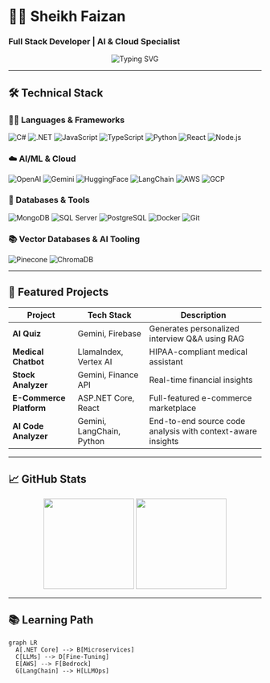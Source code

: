 # 👨‍💻 Sheikh Faizan  
### Full Stack Developer | AI & Cloud Specialist  

<div align="center">
  <img src="https://readme-typing-svg.demolab.com?font=Fira+Code&pause=1000&color=5C7AFF&width=435&lines=Building+Scalable+Web+Apps;Generative+AI+Enthusiast;.NET+%7C+MERN+%7C+LLMs;Cloud+Native+Solutions" alt="Typing SVG" />
</div>

---

## 🛠️ Technical Stack  

### 🧑‍💻 Languages & Frameworks  
![C#](https://img.shields.io/badge/C%23-239120?logo=c-sharp&logoColor=white)
![.NET](https://img.shields.io/badge/.NET-512BD4?logo=dotnet&logoColor=white)
![JavaScript](https://img.shields.io/badge/JavaScript-F7DF1E?logo=javascript&logoColor=black)
![TypeScript](https://img.shields.io/badge/TypeScript-3178C6?logo=typescript&logoColor=white)
![Python](https://img.shields.io/badge/Python-3776AB?logo=python&logoColor=white)
![React](https://img.shields.io/badge/React-61DAFB?logo=react&logoColor=black)
![Node.js](https://img.shields.io/badge/Node.js-339933?logo=node.js&logoColor=white)

### ☁️ AI/ML & Cloud  
![OpenAI](https://img.shields.io/badge/OpenAI-412991?logo=openai&logoColor=white)
![Gemini](https://img.shields.io/badge/Gemini-4285F4?logo=google&logoColor=white)
![HuggingFace](https://img.shields.io/badge/Hugging%20Face-FFD21E?logo=huggingface&logoColor=black)
![LangChain](https://img.shields.io/badge/LangChain-00A67E?logo=langchain&logoColor=white)
![AWS](https://img.shields.io/badge/AWS-232F3E?logo=amazon-aws&logoColor=white)
![GCP](https://img.shields.io/badge/Google_Cloud-4285F4?logo=google-cloud&logoColor=white)

### 💾 Databases & Tools  
![MongoDB](https://img.shields.io/badge/MongoDB-47A248?logo=mongodb&logoColor=white)
![SQL Server](https://img.shields.io/badge/SQL_Server-CC2927?logo=microsoft-sql-server&logoColor=white)
![PostgreSQL](https://img.shields.io/badge/PostgreSQL-4169E1?logo=postgresql&logoColor=white)
![Docker](https://img.shields.io/badge/Docker-2496ED?logo=docker&logoColor=white)
![Git](https://img.shields.io/badge/Git-F05032?logo=git&logoColor=white)

### 📚 Vector Databases & AI Tooling  
![Pinecone](https://img.shields.io/badge/Pinecone-430098?logo=pinecone&logoColor=white)
![ChromaDB](https://img.shields.io/badge/ChromaDB-FFCA28?logo=chroma&logoColor=black)

---

## 🚀 Featured Projects  

| Project               | Tech Stack                         | Description                                                  |
|-----------------------|------------------------------------|--------------------------------------------------------------|
| **AI Quiz**           | Gemini, Firebase                   | Generates personalized interview Q&A using RAG               |
| **Medical Chatbot**   | LlamaIndex, Vertex AI              | HIPAA-compliant medical assistant                            |
| **Stock Analyzer**    | Gemini, Finance API                | Real-time financial insights                                 |
| **E-Commerce Platform** | ASP.NET Core, React              | Full-featured e-commerce marketplace                         |
| **AI Code Analyzer**  | Gemini, LangChain, Python          | End-to-end source code analysis with context-aware insights  |

---

## 📈 GitHub Stats  

<div align="center">
  <img height="180em" src="https://github-readme-stats.vercel.app/api?username=SheikhFaizan&show_icons=true&theme=radical" />
  <img height="180em" src="https://github-readme-stats.vercel.app/api/top-langs/?username=SheikhFaizan&layout=compact&theme=radical" />
</div>

---

## 📚 Learning Path  
```mermaid
graph LR
  A[.NET Core] --> B[Microservices]
  C[LLMs] --> D[Fine-Tuning]
  E[AWS] --> F[Bedrock]
  G[LangChain] --> H[LLMOps]
